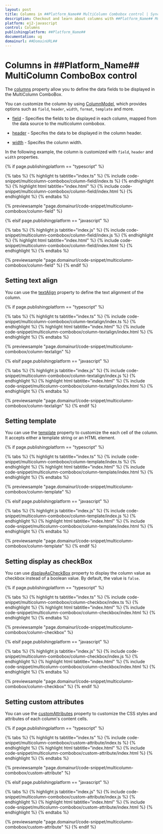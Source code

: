 ```yaml
---
layout: post
title: Columns in ##Platform_Name## MultiColumn Combobox control | Syncfusion
description: Checkout and learn about columns with ##Platform_Name## MultiColumn Combobox control of Syncfusion Essential JS 2 and more.
platform: ej2-javascript
control: Columns
publishingplatform: ##Platform_Name##
documentation: ug
domainurl: ##DomainURL##
---
```


# Columns in ##Platform_Name## MultiColumn ComboBox control

The [columns](../api/multicolumn-combobox#columns) property allow you to define the data fields to be displayed in the MultiColumn ComboBox.

You can customize the column by using [ColumnModel](../api/multicolumn-combobox/columnModel/), which provides options such as `field`, `header`, `width`, `format`, `template` and more.

* [field](../api/multicolumn-combobox/columnModel/#field) - Specifies the fields to be displayed in each column, mapped from the data source to the multicolumn combobox.

* [header](../api/multicolumn-combobox/columnModel/#header) - Specifes the data to be displayed in the column header.

* [width](../api/multicolumn-combobox/columnModel/#width) - Specifes the column width.

In the following example, the column is customized with `field`, `header` and `width` properties.

{% if page.publishingplatform == "typescript" %}

{% tabs %}
{% highlight ts tabtitle="index.ts" %}
{% include code-snippet/multicolumn-combobox/column-field/index.ts %}
{% endhighlight %}
{% highlight html tabtitle="index.html" %}
{% include code-snippet/multicolumn-combobox/column-field/index.html %}
{% endhighlight %}
{% endtabs %}
        
{% previewsample "page.domainurl/code-snippet/multicolumn-combobox/column-field" %}

{% elsif page.publishingplatform == "javascript" %}

{% tabs %}
{% highlight js tabtitle="index.js" %}
{% include code-snippet/multicolumn-combobox/column-field/index.js %}
{% endhighlight %}
{% highlight html tabtitle="index.html" %}
{% include code-snippet/multicolumn-combobox/column-field/index.html %}
{% endhighlight %}
{% endtabs %}

{% previewsample "page.domainurl/code-snippet/multicolumn-combobox/column-field" %}
{% endif %}

## Setting text align

You can use the [textAlign](../api/multicolumn-combobox/columnModel/#textalign) property to define the text alignment of the column.

{% if page.publishingplatform == "typescript" %}

{% tabs %}
{% highlight ts tabtitle="index.ts" %}
{% include code-snippet/multicolumn-combobox/column-textalign/index.ts %}
{% endhighlight %}
{% highlight html tabtitle="index.html" %}
{% include code-snippet/multicolumn-combobox/column-textalign/index.html %}
{% endhighlight %}
{% endtabs %}
        
{% previewsample "page.domainurl/code-snippet/multicolumn-combobox/column-textalign" %}

{% elsif page.publishingplatform == "javascript" %}

{% tabs %}
{% highlight js tabtitle="index.js" %}
{% include code-snippet/multicolumn-combobox/column-textalign/index.js %}
{% endhighlight %}
{% highlight html tabtitle="index.html" %}
{% include code-snippet/multicolumn-combobox/column-textalign/index.html %}
{% endhighlight %}
{% endtabs %}

{% previewsample "page.domainurl/code-snippet/multicolumn-combobox/column-textalign" %}
{% endif %}

## Setting template

You can use the [template](../api/multicolumn-combobox/columnModel/#template) property to customize the each cell of the column. It accepts either a template string or an HTML element.

{% if page.publishingplatform == "typescript" %}

{% tabs %}
{% highlight ts tabtitle="index.ts" %}
{% include code-snippet/multicolumn-combobox/column-template/index.ts %}
{% endhighlight %}
{% highlight html tabtitle="index.html" %}
{% include code-snippet/multicolumn-combobox/column-template/index.html %}
{% endhighlight %}
{% endtabs %}
        
{% previewsample "page.domainurl/code-snippet/multicolumn-combobox/column-template" %}

{% elsif page.publishingplatform == "javascript" %}

{% tabs %}
{% highlight js tabtitle="index.js" %}
{% include code-snippet/multicolumn-combobox/column-template/index.js %}
{% endhighlight %}
{% highlight html tabtitle="index.html" %}
{% include code-snippet/multicolumn-combobox/column-template/index.html %}
{% endhighlight %}
{% endtabs %}

{% previewsample "page.domainurl/code-snippet/multicolumn-combobox/column-template" %}
{% endif %}

## Setting display as checkBox

You can use [displayAsCheckBox](../api/multicolumn-combobox/columnModel/#displayascheckbox) property to display the column value as checkbox instead of a boolean value. By default, the value is `false`.

{% if page.publishingplatform == "typescript" %}

{% tabs %}
{% highlight ts tabtitle="index.ts" %}
{% include code-snippet/multicolumn-combobox/column-checkbox/index.ts %}
{% endhighlight %}
{% highlight html tabtitle="index.html" %}
{% include code-snippet/multicolumn-combobox/column-checkbox/index.html %}
{% endhighlight %}
{% endtabs %}
        
{% previewsample "page.domainurl/code-snippet/multicolumn-combobox/column-checkbox" %}

{% elsif page.publishingplatform == "javascript" %}

{% tabs %}
{% highlight js tabtitle="index.js" %}
{% include code-snippet/multicolumn-combobox/column-checkbox/index.js %}
{% endhighlight %}
{% highlight html tabtitle="index.html" %}
{% include code-snippet/multicolumn-combobox/column-checkbox/index.html %}
{% endhighlight %}
{% endtabs %}

{% previewsample "page.domainurl/code-snippet/multicolumn-combobox/column-checkbox" %}
{% endif %}

## Setting custom attributes

You can use the [customAttributes](../api/multicolumn-combobox/columnModel/#customattributes) property to customize the CSS styles and attributes of each column's content cells.

{% if page.publishingplatform == "typescript" %}

{% tabs %}
{% highlight ts tabtitle="index.ts" %}
{% include code-snippet/multicolumn-combobox/custom-attribute/index.ts %}
{% endhighlight %}
{% highlight html tabtitle="index.html" %}
{% include code-snippet/multicolumn-combobox/custom-attribute/index.html %}
{% endhighlight %}
{% endtabs %}
        
{% previewsample "page.domainurl/code-snippet/multicolumn-combobox/custom-attribute" %}

{% elsif page.publishingplatform == "javascript" %}

{% tabs %}
{% highlight js tabtitle="index.js" %}
{% include code-snippet/multicolumn-combobox/custom-attribute/index.js %}
{% endhighlight %}
{% highlight html tabtitle="index.html" %}
{% include code-snippet/multicolumn-combobox/custom-attribute/index.html %}
{% endhighlight %}
{% endtabs %}

{% previewsample "page.domainurl/code-snippet/multicolumn-combobox/custom-attribute" %}
{% endif %}